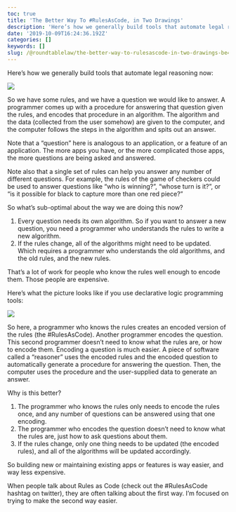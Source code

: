 ```yaml
---
toc: true
title: 'The Better Way To #RulesAsCode, in Two Drawings'
description: 'Here’s how we generally build tools that automate legal reasoning now:'
date: '2019-10-09T16:24:36.192Z'
categories: []
keywords: []
slug: /@roundtablelaw/the-better-way-to-rulesascode-in-two-drawings-be4aee003f78
---
```


Here’s how we generally build tools that automate legal reasoning now:

![](/1__tJ__he4VFfqd1iHSu12zHWw.jpeg)

So we have some rules, and we have a question we would like to answer. A programmer comes up with a procedure for answering that question given the rules, and encodes that procedure in an algorithm. The algorithm and the data (collected from the user somehow) are given to the computer, and the computer follows the steps in the algorithm and spits out an answer.

Note that a “question” here is analogous to an application, or a feature of an application. The more apps you have, or the more complicated those apps, the more questions are being asked and answered.

Note also that a single set of rules can help you answer any number of different questions. For example, the rules of the game of checkers could be used to answer questions like “who is winning?”, “whose turn is it?”, or “is it possible for black to capture more than one red piece?”

So what’s sub-optimal about the way we are doing this now?

1.  Every question needs its own algorithm. So if you want to answer a new question, you need a programmer who understands the rules to write a new algorithm.
2.  If the rules change, all of the algorithms might need to be updated. Which requires a programmer who understands the old algorithms, and the old rules, and the new rules.

That’s a lot of work for people who know the rules well enough to encode them. Those people are expensive.

Here’s what the picture looks like if you use declarative logic programming tools:

![](/1__0FcIAp9y53CSzuOm5Z90nw.jpeg)

So here, a programmer who knows the rules creates an encoded version of the rules (the #RulesAsCode). Another programmer encodes the question. This second programmer doesn’t need to know what the rules are, or how to encode them. Encoding a question is much easier. A piece of software called a “reasoner” uses the encoded rules and the encoded question to automatically generate a procedure for answering the question. Then, the computer uses the procedure and the user-supplied data to generate an answer.

Why is this better?

1.  The programmer who knows the rules only needs to encode the rules once, and any number of questions can be answered using that one encoding.
2.  The programmer who encodes the question doesn’t need to know what the rules are, just how to ask questions about them.
3.  If the rules change, only one thing needs to be updated (the encoded rules), and all of the algorithms will be updated accordingly.

So building new or maintaining existing apps or features is way easier, and way less expensive.

When people talk about Rules as Code (check out the #RulesAsCode hashtag on twitter), they are often talking about the first way. I’m focused on trying to make the second way easier.